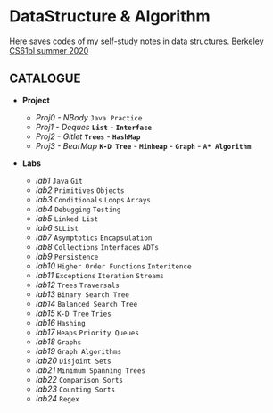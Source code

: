 # DataStructure & Algorithm
Here saves codes of my self-study notes in data structures. [Berkeley CS61bl summer 2020](https://cs61bl.org/su20/)


## CATALOGUE
* **Project**
   * *Proj0 - NBody*  `Java Practice`
   * *Proj1 - Deques* **`List`** - **`Interface`**
   * *Proj2 - Gitlet* **`Trees`** - **`HashMap`**
   * *Proj3 - BearMap* **`K-D Tree`** - **`Minheap`** - **`Graph`** - **`A* Algorithm`**

* **Labs**
   * *lab1* `Java` `Git`
   * *lab2* `Primitives` `Objects`
   * *lab3* `Conditionals` `Loops` `Arrays`
   * *lab4* `Debugging` `Testing`
   * *lab5* `Linked List`
   * *lab6* `SLList`
   * *lab7* `Asymptotics` `Encapsulation`
   * *lab8* `Collections` `Interfaces` `ADTs`
   * *lab9* `Persistence`
   * *lab10* `Higher Order Functions` `Interitence`
   * *lab11* `Exceptions` `Iteration` `Streams`
   * *lab12* `Trees` `Traversals`
   * *lab13* `Binary Search Tree`
   * *lab14* `Balanced Search Tree`
   * *lab15* `K-D Tree` `Tries`
   * *lab16* `Hashing`
   * *lab17* `Heaps` `Priority Queues`
   * *lab18* `Graphs`
   * *lab19* `Graph Algorithms`
   * *lab20* `Disjoint Sets`
   * *lab21* `Minimum Spanning Trees`
   * *lab22* `Comparison Sorts`
   * *lab23* `Counting Sorts`
   * *lab24* `Regex`


   
